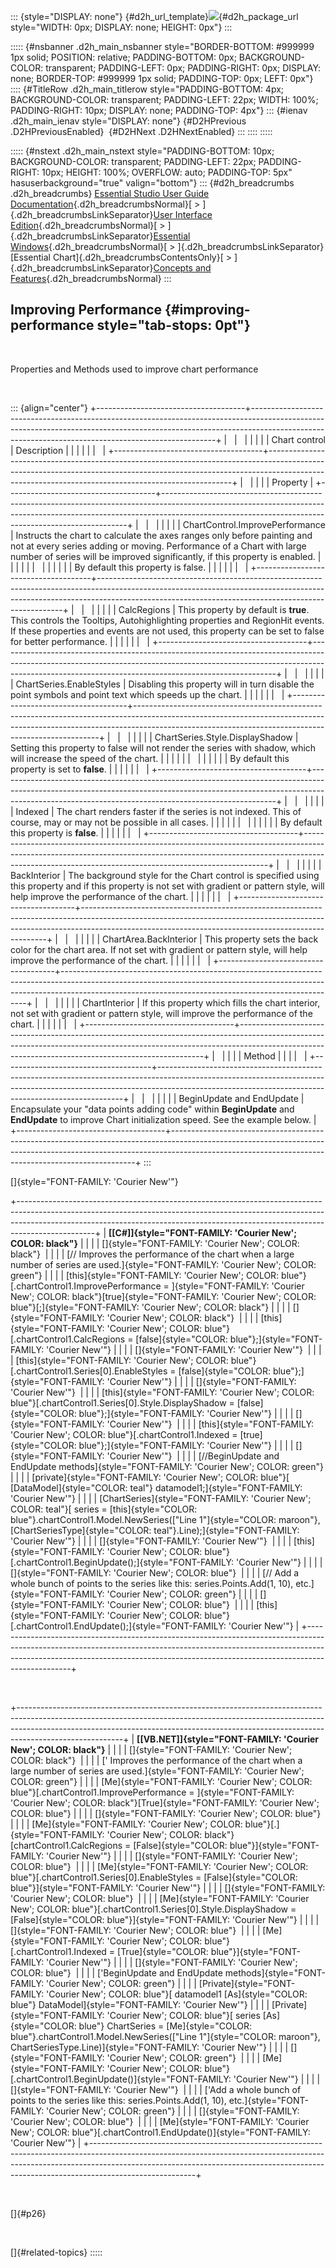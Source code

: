::: {style="DISPLAY: none"}
[](ms-xhelp:///?Id=d2h_url_template){#d2h_url_template}![](!package_url!){#d2h_package_url style="WIDTH: 0px; DISPLAY: none; HEIGHT: 0px"}
:::

::::: {#nsbanner .d2h_main_nsbanner style="BORDER-BOTTOM: #999999 1px solid; POSITION: relative; PADDING-BOTTOM: 0px; BACKGROUND-COLOR: transparent; PADDING-LEFT: 0px; PADDING-RIGHT: 0px; DISPLAY: none; BORDER-TOP: #999999 1px solid; PADDING-TOP: 0px; LEFT: 0px"}
:::: {#TitleRow .d2h_main_titlerow style="PADDING-BOTTOM: 4px; BACKGROUND-COLOR: transparent; PADDING-LEFT: 22px; WIDTH: 100%; PADDING-RIGHT: 10px; DISPLAY: none; PADDING-TOP: 4px"}
::: {#ienav .d2h_main_ienav style="DISPLAY: none"}
[](ms-xhelp:///?Id=b8f87df9-924d-4760-897d-46cc954253d9){#D2HPrevious .D2HPreviousEnabled}  [](ms-xhelp:///?Id=cf461556-638d-4482-bf48-b839cfdbac14){#D2HNext .D2HNextEnabled}
:::
::::
:::::

::::: {#nstext .d2h_main_nstext style="PADDING-BOTTOM: 10px; BACKGROUND-COLOR: transparent; PADDING-LEFT: 22px; PADDING-RIGHT: 10px; HEIGHT: 100%; OVERFLOW: auto; PADDING-TOP: 5px" hasuserbackground="true" valign="bottom"}
::: {#d2h_breadcrumbs .d2h_breadcrumbs}
[Essential Studio User Guide Documentation](ms-xhelp:///?Id=12457748-09e3-4d74-a240-8e049cedf030){.d2h_breadcrumbsNormal}[ \> ]{.d2h_breadcrumbsLinkSeparator}[User Interface Edition](ms-xhelp:///?Id=c29296b7-531c-413b-a0ec-488ca1f7f669){.d2h_breadcrumbsNormal}[ \> ]{.d2h_breadcrumbsLinkSeparator}[Essential Windows](ms-xhelp:///?Id=e60759d8-47a4-4570-9d7a-16a68d63f2ea){.d2h_breadcrumbsNormal}[ \> ]{.d2h_breadcrumbsLinkSeparator}[Essential Chart]{.d2h_breadcrumbsContentsOnly}[ \> ]{.d2h_breadcrumbsLinkSeparator}[Concepts and Features](ms-xhelp:///?Id=71321e9c-336c-4c1c-a127-be9f135ad4bb){.d2h_breadcrumbsNormal}
:::

## Improving Performance {#improving-performance style="tab-stops: 0pt"}

 

Properties and Methods used to improve chart performance

 

::: {align="center"}
+-------------------------------------+---------------------------------------------------------------------------------------------------------------------------------------------------------------------------------------------------------------------------------+
|                                     |                                                                                                                                                                                                                                 |
|                                     |                                                                                                                                                                                                                                 |
| Chart control                       | Description                                                                                                                                                                                                                     |
|                                     |                                                                                                                                                                                                                                 |
|                                     |                                                                                                                                                                                                                                 |
+-------------------------------------+---------------------------------------------------------------------------------------------------------------------------------------------------------------------------------------------------------------------------------+
|                                                                                                                                                                                                                                                                       |
|                                                                                                                                                                                                                                                                       |
| Property                                                                                                                                                                                                                                                              |
+-------------------------------------+---------------------------------------------------------------------------------------------------------------------------------------------------------------------------------------------------------------------------------+
|                                     |                                                                                                                                                                                                                                 |
|                                     |                                                                                                                                                                                                                                 |
| ChartControl.ImprovePerformance     | Instructs the chart to calculate the axes ranges only before painting and not at every series adding or moving. Performance of a Chart with large number of series will be improved significantly, if this property is enabled. |
|                                     |                                                                                                                                                                                                                                 |
|                                     |                                                                                                                                                                                                                                 |
|                                     |                                                                                                                                                                                                                                 |
|                                     | By default this property is false.                                                                                                                                                                                              |
|                                     |                                                                                                                                                                                                                                 |
|                                     |                                                                                                                                                                                                                                 |
+-------------------------------------+---------------------------------------------------------------------------------------------------------------------------------------------------------------------------------------------------------------------------------+
|                                     |                                                                                                                                                                                                                                 |
|                                     |                                                                                                                                                                                                                                 |
| CalcRegions                         | This property by default is **true**. This controls the Tooltips, Autohighlighting properties and RegionHit events. If these properties and events are not used, this property can be set to false for better performance.      |
|                                     |                                                                                                                                                                                                                                 |
|                                     |                                                                                                                                                                                                                                 |
+-------------------------------------+---------------------------------------------------------------------------------------------------------------------------------------------------------------------------------------------------------------------------------+
|                                     |                                                                                                                                                                                                                                 |
|                                     |                                                                                                                                                                                                                                 |
| ChartSeries.EnableStyles            | Disabling this property will in turn disable the point symbols and point text which speeds up the chart.                                                                                                                        |
|                                     |                                                                                                                                                                                                                                 |
|                                     |                                                                                                                                                                                                                                 |
+-------------------------------------+---------------------------------------------------------------------------------------------------------------------------------------------------------------------------------------------------------------------------------+
|                                     |                                                                                                                                                                                                                                 |
|                                     |                                                                                                                                                                                                                                 |
| ChartSeries.Style.DisplayShadow     | Setting this property to false will not render the series with shadow, which will increase the speed of the chart.                                                                                                              |
|                                     |                                                                                                                                                                                                                                 |
|                                     |                                                                                                                                                                                                                                 |
|                                     |                                                                                                                                                                                                                                 |
|                                     | By default this property is set to **false**.                                                                                                                                                                                   |
|                                     |                                                                                                                                                                                                                                 |
|                                     |                                                                                                                                                                                                                                 |
+-------------------------------------+---------------------------------------------------------------------------------------------------------------------------------------------------------------------------------------------------------------------------------+
|                                     |                                                                                                                                                                                                                                 |
|                                     |                                                                                                                                                                                                                                 |
| Indexed                             | The chart renders faster if the series is not indexed. This of course, may or may not be possible in all cases.                                                                                                                 |
|                                     |                                                                                                                                                                                                                                 |
|                                     |                                                                                                                                                                                                                                 |
|                                     |                                                                                                                                                                                                                                 |
|                                     | By default this property is **false**.                                                                                                                                                                                          |
|                                     |                                                                                                                                                                                                                                 |
|                                     |                                                                                                                                                                                                                                 |
+-------------------------------------+---------------------------------------------------------------------------------------------------------------------------------------------------------------------------------------------------------------------------------+
|                                     |                                                                                                                                                                                                                                 |
|                                     |                                                                                                                                                                                                                                 |
| BackInterior                        | The background style for the Chart control is specified using this property and if this property is not set with gradient or pattern style, will help improve the performance of the chart.                                     |
|                                     |                                                                                                                                                                                                                                 |
|                                     |                                                                                                                                                                                                                                 |
+-------------------------------------+---------------------------------------------------------------------------------------------------------------------------------------------------------------------------------------------------------------------------------+
|                                     |                                                                                                                                                                                                                                 |
|                                     |                                                                                                                                                                                                                                 |
| ChartArea.BackInterior              | This property sets the back color for the chart area. If not set with gradient or pattern style, will help improve the performance of the chart.                                                                                |
|                                     |                                                                                                                                                                                                                                 |
|                                     |                                                                                                                                                                                                                                 |
+-------------------------------------+---------------------------------------------------------------------------------------------------------------------------------------------------------------------------------------------------------------------------------+
|                                     |                                                                                                                                                                                                                                 |
|                                     |                                                                                                                                                                                                                                 |
| ChartInterior                       | If this property which fills the chart interior, not set with gradient or pattern style, will improve the performance of the chart.                                                                                             |
|                                     |                                                                                                                                                                                                                                 |
|                                     |                                                                                                                                                                                                                                 |
+-------------------------------------+---------------------------------------------------------------------------------------------------------------------------------------------------------------------------------------------------------------------------------+
|                                                                                                                                                                                                                                                                       |
|                                                                                                                                                                                                                                                                       |
| Method                                                                                                                                                                                                                                                                |
|                                                                                                                                                                                                                                                                       |
|                                                                                                                                                                                                                                                                       |
+-------------------------------------+---------------------------------------------------------------------------------------------------------------------------------------------------------------------------------------------------------------------------------+
|                                     |                                                                                                                                                                                                                                 |
|                                     |                                                                                                                                                                                                                                 |
| BeginUpdate and EndUpdate           | Encapsulate your \"data points adding code\" within **BeginUpdate** and **EndUpdate** to improve Chart initialization speed. See the example below.                                                                             |
+-------------------------------------+---------------------------------------------------------------------------------------------------------------------------------------------------------------------------------------------------------------------------------+
:::

[]{style="FONT-FAMILY: 'Courier New'"} 

+-------------------------------------------------------------------------------------------------------------------------------------------------------------------------------------------------------------------------------------------------------------+
| **[\[C#\]]{style="FONT-FAMILY: 'Courier New'; COLOR: black"}**                                                                                                                                                                                              |
|                                                                                                                                                                                                                                                             |
| []{style="FONT-FAMILY: 'Courier New'; COLOR: black"}                                                                                                                                                                                                        |
|                                                                                                                                                                                                                                                             |
| [// Improves the performance of the chart when a large number of series are used.]{style="FONT-FAMILY: 'Courier New'; COLOR: green"}                                                                                                                        |
|                                                                                                                                                                                                                                                             |
| [this]{style="FONT-FAMILY: 'Courier New'; COLOR: blue"}[.chartControl1.ImprovePerformance = ]{style="FONT-FAMILY: 'Courier New'; COLOR: black"}[true]{style="FONT-FAMILY: 'Courier New'; COLOR: blue"}[;]{style="FONT-FAMILY: 'Courier New'; COLOR: black"} |
|                                                                                                                                                                                                                                                             |
| []{style="FONT-FAMILY: 'Courier New'; COLOR: black"}                                                                                                                                                                                                        |
|                                                                                                                                                                                                                                                             |
| [this]{style="FONT-FAMILY: 'Courier New'; COLOR: blue"}[.chartControl1.CalcRegions = [false]{style="COLOR: blue"};]{style="FONT-FAMILY: 'Courier New'"}                                                                                                     |
|                                                                                                                                                                                                                                                             |
| []{style="FONT-FAMILY: 'Courier New'"}                                                                                                                                                                                                                      |
|                                                                                                                                                                                                                                                             |
| [this]{style="FONT-FAMILY: 'Courier New'; COLOR: blue"}[.chartControl1.Series\[0\].EnableStyles = [false]{style="COLOR: blue"};]{style="FONT-FAMILY: 'Courier New'"}                                                                                        |
|                                                                                                                                                                                                                                                             |
| []{style="FONT-FAMILY: 'Courier New'"}                                                                                                                                                                                                                      |
|                                                                                                                                                                                                                                                             |
| [this]{style="FONT-FAMILY: 'Courier New'; COLOR: blue"}[.chartControl1.Series\[0\].Style.DisplayShadow = [false]{style="COLOR: blue"};]{style="FONT-FAMILY: 'Courier New'"}                                                                                 |
|                                                                                                                                                                                                                                                             |
| []{style="FONT-FAMILY: 'Courier New'"}                                                                                                                                                                                                                      |
|                                                                                                                                                                                                                                                             |
| [this]{style="FONT-FAMILY: 'Courier New'; COLOR: blue"}[.chartControl1.Indexed = [true]{style="COLOR: blue"};]{style="FONT-FAMILY: 'Courier New'"}                                                                                                          |
|                                                                                                                                                                                                                                                             |
| []{style="FONT-FAMILY: 'Courier New'"}                                                                                                                                                                                                                      |
|                                                                                                                                                                                                                                                             |
| [//BeginUpdate and EndUpdate methods]{style="FONT-FAMILY: 'Courier New'; COLOR: green"}                                                                                                                                                                     |
|                                                                                                                                                                                                                                                             |
| [private]{style="FONT-FAMILY: 'Courier New'; COLOR: blue"}[ [DataModel]{style="COLOR: teal"} datamodel1;]{style="FONT-FAMILY: 'Courier New'"}                                                                                                               |
|                                                                                                                                                                                                                                                             |
| [ChartSeries]{style="FONT-FAMILY: 'Courier New'; COLOR: teal"}[ series = [this]{style="COLOR: blue"}.chartControl1.Model.NewSeries([\"Line 1\"]{style="COLOR: maroon"}, [ChartSeriesType]{style="COLOR: teal"}.Line);]{style="FONT-FAMILY: 'Courier New'"}  |
|                                                                                                                                                                                                                                                             |
| []{style="FONT-FAMILY: 'Courier New'"}                                                                                                                                                                                                                      |
|                                                                                                                                                                                                                                                             |
| [this]{style="FONT-FAMILY: 'Courier New'; COLOR: blue"}[.chartControl1.BeginUpdate();]{style="FONT-FAMILY: 'Courier New'"}                                                                                                                                  |
|                                                                                                                                                                                                                                                             |
| []{style="FONT-FAMILY: 'Courier New'; COLOR: blue"}                                                                                                                                                                                                         |
|                                                                                                                                                                                                                                                             |
| [// Add a whole bunch of points to the series like this: series.Points.Add(1, 10), etc.]{style="FONT-FAMILY: 'Courier New'; COLOR: green"}                                                                                                                  |
|                                                                                                                                                                                                                                                             |
| []{style="FONT-FAMILY: 'Courier New'; COLOR: blue"}                                                                                                                                                                                                         |
|                                                                                                                                                                                                                                                             |
| [this]{style="FONT-FAMILY: 'Courier New'; COLOR: blue"}[.chartControl1.EndUpdate();]{style="FONT-FAMILY: 'Courier New'"}                                                                                                                                    |
+-------------------------------------------------------------------------------------------------------------------------------------------------------------------------------------------------------------------------------------------------------------+

 

+--------------------------------------------------------------------------------------------------------------------------------------------------------------------------------------------------------------------------------------------------------------------+
| **[\[VB.NET\]]{style="FONT-FAMILY: 'Courier New'; COLOR: black"}**                                                                                                                                                                                                 |
|                                                                                                                                                                                                                                                                    |
| []{style="FONT-FAMILY: 'Courier New'; COLOR: black"}                                                                                                                                                                                                               |
|                                                                                                                                                                                                                                                                    |
| [\' Improves the performance of the chart when a large number of series are used.]{style="FONT-FAMILY: 'Courier New'; COLOR: green"}                                                                                                                               |
|                                                                                                                                                                                                                                                                    |
| [Me]{style="FONT-FAMILY: 'Courier New'; COLOR: blue"}[.chartControl1.ImprovePerformance = ]{style="FONT-FAMILY: 'Courier New'; COLOR: black"}[True]{style="FONT-FAMILY: 'Courier New'; COLOR: blue"}                                                               |
|                                                                                                                                                                                                                                                                    |
| []{style="FONT-FAMILY: 'Courier New'; COLOR: blue"}                                                                                                                                                                                                                |
|                                                                                                                                                                                                                                                                    |
| [Me]{style="FONT-FAMILY: 'Courier New'; COLOR: blue"}[.]{style="FONT-FAMILY: 'Courier New'; COLOR: black"}[chartControl1.CalcRegions = [False]{style="COLOR: blue"}]{style="FONT-FAMILY: 'Courier New'"}                                                           |
|                                                                                                                                                                                                                                                                    |
| []{style="FONT-FAMILY: 'Courier New'; COLOR: blue"}                                                                                                                                                                                                                |
|                                                                                                                                                                                                                                                                    |
| [Me]{style="FONT-FAMILY: 'Courier New'; COLOR: blue"}[.chartControl1.Series\[0\].EnableStyles = [False]{style="COLOR: blue"}]{style="FONT-FAMILY: 'Courier New'"}                                                                                                  |
|                                                                                                                                                                                                                                                                    |
| []{style="FONT-FAMILY: 'Courier New'; COLOR: blue"}                                                                                                                                                                                                                |
|                                                                                                                                                                                                                                                                    |
| [Me]{style="FONT-FAMILY: 'Courier New'; COLOR: blue"}[.chartControl1.Series\[0\].Style.DisplayShadow = [False]{style="COLOR: blue"}]{style="FONT-FAMILY: 'Courier New'"}                                                                                           |
|                                                                                                                                                                                                                                                                    |
| []{style="FONT-FAMILY: 'Courier New'; COLOR: blue"}                                                                                                                                                                                                                |
|                                                                                                                                                                                                                                                                    |
| [Me]{style="FONT-FAMILY: 'Courier New'; COLOR: blue"}[.chartControl1.Indexed = [True]{style="COLOR: blue"}]{style="FONT-FAMILY: 'Courier New'"}                                                                                                                    |
|                                                                                                                                                                                                                                                                    |
| []{style="FONT-FAMILY: 'Courier New'; COLOR: blue"}                                                                                                                                                                                                                |
|                                                                                                                                                                                                                                                                    |
| [\'BeginUpdate and EndUpdate methods]{style="FONT-FAMILY: 'Courier New'; COLOR: green"}                                                                                                                                                                            |
|                                                                                                                                                                                                                                                                    |
| [Private]{style="FONT-FAMILY: 'Courier New'; COLOR: blue"}[ datamodel1 [As]{style="COLOR: blue"} DataModel]{style="FONT-FAMILY: 'Courier New'"}                                                                                                                    |
|                                                                                                                                                                                                                                                                    |
| [Private]{style="FONT-FAMILY: 'Courier New'; COLOR: blue"}[ series [As]{style="COLOR: blue"} ChartSeries = [Me]{style="COLOR: blue"}.chartControl1.Model.NewSeries([\"Line 1\"]{style="COLOR: maroon"}, ChartSeriesType.Line)]{style="FONT-FAMILY: 'Courier New'"} |
|                                                                                                                                                                                                                                                                    |
| []{style="FONT-FAMILY: 'Courier New'; COLOR: green"}                                                                                                                                                                                                               |
|                                                                                                                                                                                                                                                                    |
| [Me]{style="FONT-FAMILY: 'Courier New'; COLOR: blue"}[.chartControl1.BeginUpdate()]{style="FONT-FAMILY: 'Courier New'"}                                                                                                                                            |
|                                                                                                                                                                                                                                                                    |
| []{style="FONT-FAMILY: 'Courier New'"}                                                                                                                                                                                                                             |
|                                                                                                                                                                                                                                                                    |
| [\'Add a whole bunch of points to the series like this: series.Points.Add(1, 10), etc.]{style="FONT-FAMILY: 'Courier New'; COLOR: green"}                                                                                                                          |
|                                                                                                                                                                                                                                                                    |
| []{style="FONT-FAMILY: 'Courier New'; COLOR: blue"}                                                                                                                                                                                                                |
|                                                                                                                                                                                                                                                                    |
| [Me]{style="FONT-FAMILY: 'Courier New'; COLOR: blue"}[.chartControl1.EndUpdate()]{style="FONT-FAMILY: 'Courier New'"}                                                                                                                                              |
+--------------------------------------------------------------------------------------------------------------------------------------------------------------------------------------------------------------------------------------------------------------------+

 

[]{#p26} 

 

[]{#related-topics}
:::::
